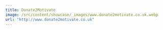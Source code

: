 ```yaml
---
title: Donate2Motivate
image: /src/content/showcase/_images/www.donate2motivate.co.uk.webp
url: "http://www.donate2motivate.co.uk"
---
```

